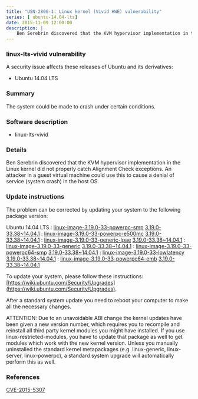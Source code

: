 ```yaml
---
title: "USN-2806-1: Linux kernel (Vivid HWE) vulnerability"
series: [ ubuntu-14.04-lts]
date: 2015-11-09 12:00:00
description: |
    Ben Serebrin discovered that the KVM hypervisor implementation in the Linux kernel did not properly catch Alignment Check exceptions. An attacker in a guest virtual machine could use this to cause a denial of service (system crash) in the host OS. 
--- 
```

 
 


### linux-lts-vivid vulnerability

A security issue affects these releases of Ubuntu and its derivatives:

* Ubuntu 14.04 LTS

### Summary

The system could be made to crash under certain conditions. 

### Software description

* linux-lts-vivid 

### Details

Ben Serebrin discovered that the KVM hypervisor implementation in the Linux kernel did not properly catch Alignment Check exceptions. An attacker in a guest virtual machine could use this to cause a denial of service (system crash) in the host OS. 

### Update instructions

The problem can be corrected by updating your system to the following package version:

Ubuntu 14.04 LTS
 : [linux-image-3.19.0-33-powerpc-smp](https://launchpad.net/ubuntu/+source/linux-lts-vivid) <span> [3.19.0-33.38~14.04.1](https://launchpad.net/ubuntu/+source/linux-lts-vivid/3.19.0-33.38~14.04.1) </span> 
 : [linux-image-3.19.0-33-powerpc-e500mc](https://launchpad.net/ubuntu/+source/linux-lts-vivid) <span> [3.19.0-33.38~14.04.1](https://launchpad.net/ubuntu/+source/linux-lts-vivid/3.19.0-33.38~14.04.1) </span> 
 : [linux-image-3.19.0-33-generic-lpae](https://launchpad.net/ubuntu/+source/linux-lts-vivid) <span> [3.19.0-33.38~14.04.1](https://launchpad.net/ubuntu/+source/linux-lts-vivid/3.19.0-33.38~14.04.1) </span> 
 : [linux-image-3.19.0-33-generic](https://launchpad.net/ubuntu/+source/linux-lts-vivid) <span> [3.19.0-33.38~14.04.1](https://launchpad.net/ubuntu/+source/linux-lts-vivid/3.19.0-33.38~14.04.1) </span> 
 : [linux-image-3.19.0-33-powerpc64-smp](https://launchpad.net/ubuntu/+source/linux-lts-vivid) <span> [3.19.0-33.38~14.04.1](https://launchpad.net/ubuntu/+source/linux-lts-vivid/3.19.0-33.38~14.04.1) </span> 
 : [linux-image-3.19.0-33-lowlatency](https://launchpad.net/ubuntu/+source/linux-lts-vivid) <span> [3.19.0-33.38~14.04.1](https://launchpad.net/ubuntu/+source/linux-lts-vivid/3.19.0-33.38~14.04.1) </span> 
 : [linux-image-3.19.0-33-powerpc64-emb](https://launchpad.net/ubuntu/+source/linux-lts-vivid) <span> [3.19.0-33.38~14.04.1](https://launchpad.net/ubuntu/+source/linux-lts-vivid/3.19.0-33.38~14.04.1) </span> 

To update your system, please follow these instructions: [https://wiki.ubuntu.com/Security/Upgrades](https://wiki.ubuntu.com/Security/Upgrades).

After a standard system update you need to reboot your computer to make all the necessary changes.

ATTENTION: Due to an unavoidable ABI change the kernel updates have been given a new version number, which requires you to recompile and reinstall all third party kernel modules you might have installed. If you use linux-restricted-modules, you have to update that package as well to get modules which work with the new kernel version. Unless you manually uninstalled the standard kernel metapackages (e.g. linux-generic, linux-server, linux-powerpc), a standard system upgrade will automatically perform this as well. 

### References

 
 [CVE-2015-5307](http://people.ubuntu.com/~ubuntu-security/cve/CVE-2015-5307)
 

